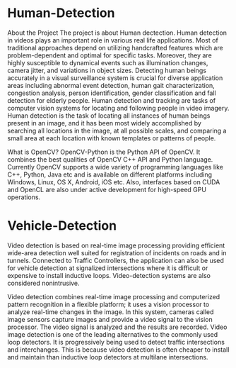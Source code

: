 # Human-Detection
About the Project
The project is about Human dectection. Human detection in videos plays an important role in various real life applications. Most of traditional approaches depend on utilizing handcrafted features which are problem-dependent and optimal for specific tasks. Moreover, they are highly susceptible to dynamical events such as illumination changes, camera jitter, and variations in object sizes.
Detecting human beings accurately in a visual surveillance system is crucial for diverse application areas including abnormal event detection, human gait characterization, congestion analysis, person identification, gender classification and fall detection for elderly people. Human detection and tracking are tasks of computer vision systems for locating and following people in video imagery. Human detection is the task of locating all instances of human beings present in an image, and it has been most widely accomplished by searching all locations in the image, at all possible scales, and comparing a small area at each location with known templates or patterns of people.

What is OpenCV?
OpenCV-Python is the Python API of OpenCV. It combines the best qualities of OpenCV C++ API and Python language. Currently OpenCV supports a wide variety of programming languages like C++, Python, Java etc and is available on different platforms including Windows, Linux, OS X, Android, iOS etc. Also, interfaces based on CUDA and OpenCL are also under active development for high-speed GPU operations.

# Vehicle-Detection
Video detection is based on real-time image processing providing efficient wide-area detection well suited for registration of incidents on roads and in tunnels. Connected to Traffic Controllers, the application can also be used for vehicle detection at signalized intersections where it is difficult or expensive to install inductive loops. Video-detection systems are also considered nonintrusive.

Video detection combines real-time image processing and computerized pattern recognition in a flexible platform; it uses a vision processor to analyze real-time changes in the image. In this system, cameras called image sensors capture images and provide a video signal to the vision processor. The video signal is analyzed and the results are recorded. Video image detection is one of the leading alternatives to the commonly used loop detectors. It is progressively being used to detect traffic intersections and interchanges. This is because video detection is often cheaper to install and maintain than inductive loop detectors at multilane intersections.

